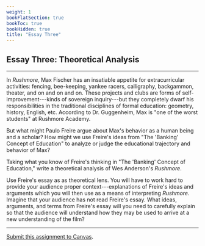 ```yaml
---
weight: 1
bookFlatSection: true
bookToc: true
bookHidden: true
title: "Essay Three"
---
```


## Essay Three: Theoretical Analysis

---

In *Rushmore*, Max Fischer has an insatiable appetite for extracurricular activities: fencing, bee-keeping, yankee racers, calligraphy, backgammon, theater, and on and on and on. These projects and clubs are forms of self-improvement---kinds of sovereign inquiry---but they completely dwarf his responsibilities in the traditional disciplines of formal education: geometry, history, English, etc. According to Dr. Guggenheim, Max is "one of the worst students" at Rushmore Academy.

But what might Paulo Freire argue about Max's behavior as a human being and a scholar? How might we use Freire's ideas from "The 'Banking' Concept of Education" to analyze or judge the educational trajectory and behavior of Max?

Taking what you know of Freire's thinking in "The 'Banking' Concept of Education," write a theoretical analysis of Wes Anderson's *Rushmore*.

Use Freire's essay as as theoretical lens. You will have to work hard to provide your audience proper context---explanations of Freire's ideas and arguments which you will then use as a means of interpreting *Rushmore*. Imagine that your audience has not read Freire's essay. What ideas, arguments, and terms from Freire's essay will you need to carefully explain so that the audience will understand how they may be used to arrive at a new understanding of the film?

<!---

Here is a slice of a theoretical analysis that might give you a sense of how to use the theory and provide proper context for your analysis:


Although Freire argues that liberation education culminates in a a collective effort to change the world, Max's efforts in this regard fail to embrace the communitarian philosophy that Freire espouses. Freire insists that education and knowledge may only exist in dialogue---in the open exchange of ideas between equal partners engaged in a process of mutual inquiry (88). For Freire, these moments of co-inquiry inevitably lead to praxis---where the views, ideas, and values held by a community are used to transform the world into a more democratic and free society (75). While Max is keen to change the world, shaping it to his needs and wants, his praxis is always self-interested; he fails to understand Freire's imperatives of community, dialogue, and consensus. In essence, rather than shape the world *with* others, as Freire implores, Max insists on altering the world for himself alone.

There are numerous examples of Max's selfish failure to engage in the types of communication that Freire recommends. For example, [blah, blah, blah].

--->

---

<i class="fa fa-bullseye"></i> [Submit this assignment to Canvas](https://canvas.dartmouth.edu).

